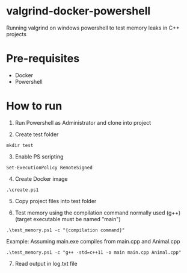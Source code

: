 # valgrind-docker-powershell
Running valgrind on windows powershell to test memory leaks in C++ projects

# Pre-requisites

- Docker
- Powershell

# How to run

1. Run Powershell as Administrator and clone into project

2. Create test folder
```
mkdir test
```

3. Enable PS scripting
```
Set-ExecutionPolicy RemoteSigned
```

4. Create Docker image
```
.\create.ps1
```

5. Copy project files into test folder

6. Test memory using the compilation command normally used (g++) (target executable must be named "main")
```
.\test_memory.ps1 -c "{compilation command}"
```

Example:
Assuming main.exe compiles from main.cpp and Animal.cpp
```
.\test_memory.ps1 -c "g++ -std=c++11 -o main main.cpp Animal.cpp"
```

7. Read output in log.txt file

